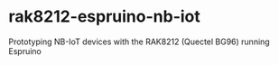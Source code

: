 # rak8212-espruino-nb-iot
Prototyping NB-IoT devices with the RAK8212 (Quectel BG96) running Espruino

